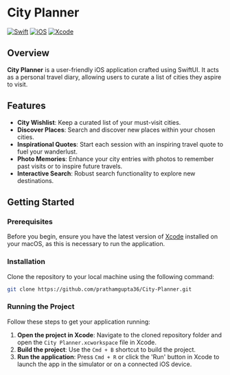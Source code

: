 # City Planner

[![Swift](https://img.shields.io/badge/swift-F54A2A?style=for-the-badge&logo=swift&logoColor=white)](https://developer.apple.com/xcode/swiftui/)
[![iOS](https://img.shields.io/badge/iOS-000000?style=for-the-badge&logo=ios&logoColor=white)](https://www.apple.com/ios/ios-17/)
[![Xcode](https://img.shields.io/badge/Xcode-007ACC?style=for-the-badge&logo=Xcode&logoColor=white)](https://developer.apple.com/xcode/)

## Overview
**City Planner** is a user-friendly iOS application crafted using SwiftUI. It acts as a personal travel diary, allowing users to curate a list of cities they aspire to visit.

## Features

- **City Wishlist**: Keep a curated list of your must-visit cities.
- **Discover Places**: Search and discover new places within your chosen cities.
- **Inspirational Quotes**: Start each session with an inspiring travel quote to fuel your wanderlust.
- **Photo Memories**: Enhance your city entries with photos to remember past visits or to inspire future travels.
- **Interactive Search**: Robust search functionality to explore new destinations.

## Getting Started

### Prerequisites

Before you begin, ensure you have the latest version of [Xcode](https://developer.apple.com/xcode/) installed on your macOS, as this is necessary to run the application.

### Installation

Clone the repository to your local machine using the following command:

```bash
git clone https://github.com/prathamgupta36/City-Planner.git
```

### Running the Project

Follow these steps to get your application running:

1. **Open the project in Xcode**: Navigate to the cloned repository folder and open the `City Planner.xcworkspace` file in Xcode.
2. **Build the project**: Use the `Cmd + B` shortcut to build the project.
3. **Run the application**: Press `Cmd + R` or click the 'Run' button in Xcode to launch the app in the simulator or on a connected iOS device.
